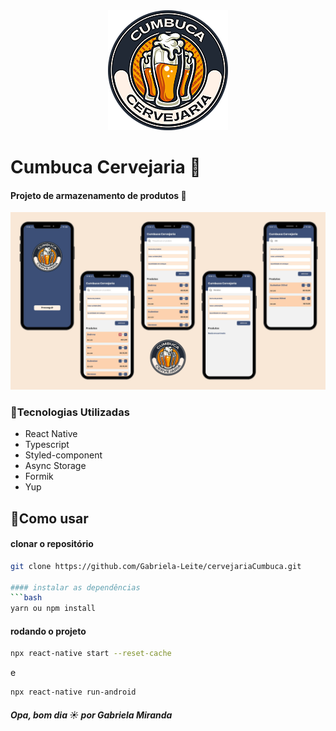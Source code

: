 <div align="center"><img src="./.github/logo.png" /></div>

# Cumbuca Cervejaria 🍻
#### Projeto de armazenamento de produtos 🚀

![Home](./.github/banner.png)

### 🧪Tecnologias Utilizadas
- React Native
- Typescript
- Styled-component
- Async Storage
- Formik
- Yup

## 🚀Como usar

#### clonar o repositório
```bash
git clone https://github.com/Gabriela-Leite/cervejariaCumbuca.git

#### instalar as dependências
```bash
yarn ou npm install
```

#### rodando o projeto
```bash
npx react-native start --reset-cache
```
e
```bash
npx react-native run-android
```





##### Opa, bom dia ☀️ por Gabriela Miranda
